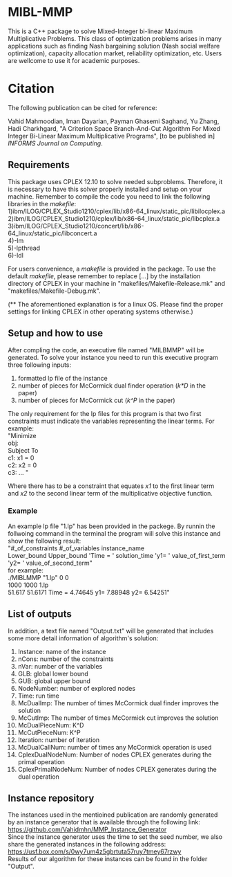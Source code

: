 # MIBL-MMP
This is a C++ package to solve Mixed-Integer bi-linear Maximum Multiplicative Problems. This class of optimization problems arises in many applications such as finding Nash bargaining solution (Nash social welfare optimization), capacity allocation market, reliability optimization, etc. Users are wellcome to use it for academic purposes. 

# Citation
The following publication can be cited for reference:

Vahid Mahmoodian, Iman Dayarian, Payman Ghasemi Saghand, Yu Zhang, Hadi Charkhgard, "A Criterion Space Branch-And-Cut Algorithm For Mixed Integer Bi-Linear Maximum Multiplicative Programs", [to be published in] _INFORMS Journal on Computing_. 


## Requirements
This package uses CPLEX 12.10 to solve needed subproblems. Therefore, it is necessary to have this solver properly installed and setup on your machine. Remember to compile the code you need to link the following libraries in the _makefile_:<br/>
1)ibm/ILOG/CPLEX_Studio1210/cplex/lib/x86-64_linux/static_pic/libilocplex.a <br/>
2)ibm/ILOG/CPLEX_Studio1210/cplex/lib/x86-64_linux/static_pic/libcplex.a <br/>
3)ibm/ILOG/CPLEX_Studio1210/concert/lib/x86-64_linux/static_pic/libconcert.a <br/>
4)-lm <br/>
5)-lpthread <br/>
6)-ldl

For users convenience, a _makefile_ is provided in the package. To use the default _makefile_, please remember to replace [...] by the installation directory of CPLEX in your machine in "makefiles/Makefile-Release.mk" and "makefiles/Makefile-Debug.mk". 

(** The aforementioned explanation is for a linux OS. Please find the proper settings for linking CPLEX in other operating systems otherwise.)

## Setup and how to use
After compling the code, an executive file named "MILBMMP" will be generated. To solve your instance you need to run this executive program three following inputs:
1) formatted lp file of the instance
2) number of pieces for McCormick dual finder operation (_k*D_ in the paper)
3) number of pieces for McCormick cut (_k^P_ in the paper)

The only requirement for the lp files for this program is that two first constraints must indicate the variables representing the linear terms. For example: <br/>
"Minimize <br/>
 obj: <br/>
Subject To <br/>
 c1:    x1  = 0<br/>
 c2:    x2  = 0<br/>
 c3:    ... "
 
 Where there has to be a constraint that equates _x1_ to the first linear term and _x2_ to the second linear term of the multiplicative objective function.
 
### Example
An example lp file "1.lp" has been provided in the packege. By runnin the follwoing command in the terminal the program will solve this instance and show the following result:<br/>
"#_of_constraints #_of_variables instance_name<br/>
Lower_bound Upper_bound     'Time = ' solution_time  'y1= ' value_of_first_term  'y2= ' value_of_second_term"<br/>
for example:<br/>
./MIBLMMP "1.lp" 0 0 <br/>
1000  1000  1.lp<br/>
51.617 51.6171    Time = 4.74645   y1= 7.88948   y2= 6.54251"<br/>

## List of outputs
In addition, a text file named "Output.txt" will be generated that includes some more detail information of algorithm's solution:<br/>
1) Instance: name of the instance
2) nCons: number of the constraints
3) nVar: number of the variables 
4) GLB: global lower bound
5) GUB: global upper bound
6) NodeNumber: number of explored nodes
7) Time: run time
8) McDualImp: The number of times McCormick dual finder improves the solution
9) McCutImp: The number of times McCormick cut improves the solution 
10) McDualPieceNum: K^D 
11) McCutPieceNum: K^P
12) Iteration: number of iteration
13) McDualCallNum: number of times any McCormick operation is used
14) CplexDualNodeNum: Number of nodes CPLEX generates during the primal operation
15) CplexPrimalNodeNum: Number of nodes CPLEX generates during the dual operation


## Instance repository
The instances used in the mentioined publication are randomly generated by an instance generator that is available through the following link:<br/>
https://github.com/Vahidmhn/MMP_Instance_Generator <br/>
Since the instance generator uses the time to set the seed number, we also share the generated instances in the following address:<br/>
https://usf.box.com/s/0wy7um4z5gbrtuta57ruy7tmey67rzwy <br/>
Results of our algorithm for these instances can be found in the folder "Output".

